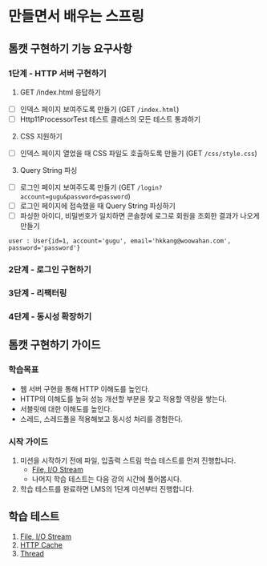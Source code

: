 # 만들면서 배우는 스프링

## 톰캣 구현하기 기능 요구사항

### 1단계 - HTTP 서버 구현하기

1. GET /index.html 응답하기

- [ ] 인덱스 페이지 보여주도록 만들기 (GET `/index.html`)
- [ ] Http11ProcessorTest 테스트 클래스의 모든 테스트 통과하기

2. CSS 지원하기

- [ ] 인덱스 페이지 열었을 때 CSS 파일도 호출하도록 만들기 (GET `/css/style.css`)

3. Query String 파싱

- [ ] 로그인 페이지 보여주도록 만들기 (GET `/login?account=gugu&password=password`)
- [ ] 로그인 페이지에 접속했을 때 Query String 파싱하기
- [ ] 파싱한 아이디, 비밀번호가 일치하면 콘솔창에 로그로 회원을 조회한 결과가 나오게 만들기

```
user : User{id=1, account='gugu', email='hkkang@woowahan.com', password='password'}
```

### 2단계 - 로그인 구현하기

### 3단계 - 리팩터링

### 4단계 - 동시성 확장하기

## 톰캣 구현하기 가이드

### 학습목표

- 웹 서버 구현을 통해 HTTP 이해도를 높인다.
- HTTP의 이해도를 높혀 성능 개선할 부분을 찾고 적용할 역량을 쌓는다.
- 서블릿에 대한 이해도를 높인다.
- 스레드, 스레드풀을 적용해보고 동시성 처리를 경험한다.

### 시작 가이드

1. 미션을 시작하기 전에 파일, 입출력 스트림 학습 테스트를 먼저 진행합니다.
    - [File, I/O Stream](study/src/test/java/study)
    - 나머지 학습 테스트는 다음 강의 시간에 풀어봅시다.
2. 학습 테스트를 완료하면 LMS의 1단계 미션부터 진행합니다.

## 학습 테스트

1. [File, I/O Stream](study/src/test/java/study)
2. [HTTP Cache](study/src/test/java/cache)
3. [Thread](study/src/test/java/thread)
